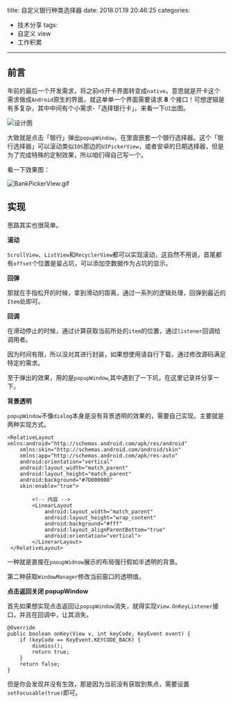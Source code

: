 title: 自定义银行种类选择器
date: 2018.01.19 20:46:25
categories:
- 技术分享
tags:
- 自定义 view
- 工作积累
---

## 前言

年前的最后一个开发需求，将之前`H5`开卡界面转变成`native`。意思就是开卡这个需求做成`Android`原生的界面，就这单单一个界面需要请求 **8** 个接口！可想逻辑是有多复杂，其中中间有个小需求-「选择银行卡」。来看一下`UI`出图。

<!-- more -->

![设计图](http://upload-images.jianshu.io/upload_images/4043475-5f50c0e7819ed245.png?imageMogr2/auto-orient/strip%7CimageView2/2/w/1240)

大致就是点击「银行」弹出`popupWindow`，在里面嵌套一个银行选择器。这个「银行选择器」可以滚动类似`IOS`那边的`UIPickerView`，或者安卓的日期选择器，但是为了完成特殊的定制效果，所以咱们得自己写一个。

<div class="github-widget" data-repo="xiaweizi/BankPickerView"></div>

看一下效果图：

![BankPickerView.gif](http://upload-images.jianshu.io/upload_images/4043475-42f7f21a686f03da.gif?imageMogr2/auto-orient/strip%7CimageView2/2/w/1240)

## 实现

思路其实也很简单。

**滚动**

`ScrollView`、`ListView`和`RecyclerView`都可以实现滚动，这自然不用说，首尾都有`offset`个位置是留占坑，可以添加空数据作为占坑的显示。

**回弹**

那就在手指松开的时候，拿到滑动的距离，通过一系列的逻辑处理，回弹到最近的`Item`处即可。

**回调**

在滑动停止的时候，通过计算获取当前所处的`item`的位置，通过`listener`回调给调用者。

因为时间有限，所以没对其进行封装，如果想使用请自行下载，通过修改源码满足特定的需求。

至于弹出的效果，用的是`popupWindow`,其中遇到了一下坑，在这里记录并分享一下。

**背景透明**

`popupWindow`不像`dialog`本身是没有背景透明的效果的，需要自己实现。主要就是两种实现方式。

    <RelativeLayout xmlns:android="http://schemas.android.com/apk/res/android"
        xmlns:skin="http://schemas.android.com/android/skin"
        xmlns:app="http://schemas.android.com/apk/res-auto"
        android:orientation="vertical"
        android:layout_width="match_parent"
        android:layout_height="match_parent"
        android:background="#7D000000"
        skin:enable="true">
    
            <!-- 内容 -->
            <LinearLayout
                android:layout_width="match_parent"
                android:layout_height="wrap_content"
                android:background="#fff"
                android:layout_alignParentBottom="true"
                android:orientation="vertical">
            </LinerarLayout>
     </RelativeLayout>

一种就是直接在`pooupWidnow`展示的布局强行假如半透明的背景。

第二种获取`WindowManager`修改当前窗口的透明值。

**点击返回关闭 popupWindow**

首先如果想实现点击返回让`popupWindow`消失，就得实现`View.OnKeyListener`接口，并且在回调中，让其消失。

    @Override
    public boolean onKey(View v, int keyCode, KeyEvent event) {
        if (keyCode == KeyEvent.KEYCODE_BACK) {
            dismiss();
            return true;
        }
        return false;
    }

但是你会发现并没有生效，那是因为当前没有获取到焦点，需要设置`setFocusable(true)`即可。
